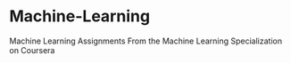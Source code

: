 # Machine-Learning
Machine Learning Assignments From the Machine Learning Specialization on Coursera
